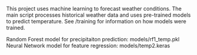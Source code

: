 This project uses machine learning to forecast weather conditions. The main script processes historical weather data and uses pre-trained models to predict temperature. See /training for information on how models were trained.  

Random Forest model for precipitaiton prediction: models/rf1_temp.pkl  
Neural Network model for feature regression: models/temp2.keras  
